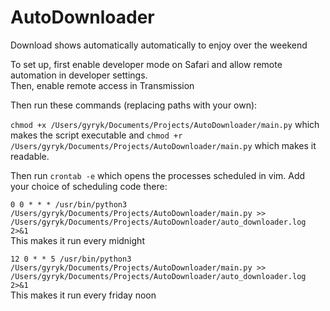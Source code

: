 # AutoDownloader
Download shows automatically automatically to enjoy over the weekend

To set up, first enable developer mode on Safari and allow remote automation in developer settings. <br>
Then, enable remote access in Transmission <br>

Then run these commands (replacing paths with your own):

`chmod +x /Users/gyryk/Documents/Projects/AutoDownloader/main.py` which makes the script executable and `chmod +r /Users/gyryk/Documents/Projects/AutoDownloader/main.py` which makes it readable. <br>


Then run `crontab -e` which opens the processes scheduled in vim. Add your choice of scheduling code there: <br>

```0 0 * * * /usr/bin/python3 /Users/gyryk/Documents/Projects/AutoDownloader/main.py >> /Users/gyryk/Documents/Projects/AutoDownloader/auto_downloader.log 2>&1``` <br>
This makes it run every midnight


```12 0 * * 5 /usr/bin/python3 /Users/gyryk/Documents/Projects/AutoDownloader/main.py >> /Users/gyryk/Documents/Projects/AutoDownloader/auto_downloader.log 2>&1``` <br>
This makes it run every friday noon

